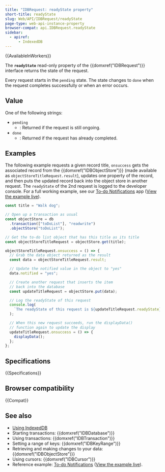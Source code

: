 ```yaml
---
title: "IDBRequest: readyState property"
short-title: readyState
slug: Web/API/IDBRequest/readyState
page-type: web-api-instance-property
browser-compat: api.IDBRequest.readyState
sidebar:
  - apiref:
      - IndexedDB
---
```


{{AvailableInWorkers}}

The **`readyState`** read-only property of the
{{domxref("IDBRequest")}} interface returns the state of the request.

Every request starts in the `pending` state. The state changes to
`done` when the request completes successfully or when an error
occurs.

## Value

One of the following strings:

- `pending`
  - : Returned if the request is still ongoing.
- `done`
  - : Returned if the request has already completed.

## Examples

The following example requests a given record title, `onsuccess` gets the
associated record from the {{domxref("IDBObjectStore")}} (made available
as `objectStoreTitleRequest.result`), updates
one property of the record, and then puts the updated record back into the object
store in another request. The `readyState` of the 2nd request is logged to
the developer console. For a full working example, see our
[To-do Notifications](https://github.com/mdn/dom-examples/tree/main/to-do-notifications) app
([View the example live](https://mdn.github.io/dom-examples/to-do-notifications/)).

```js
const title = "Walk dog";

// Open up a transaction as usual
const objectStore = db
  .transaction(["toDoList"], "readwrite")
  .objectStore("toDoList");

// Get the to-do list object that has this title as its title
const objectStoreTitleRequest = objectStore.get(title);

objectStoreTitleRequest.onsuccess = () => {
  // Grab the data object returned as the result
  const data = objectStoreTitleRequest.result;

  // Update the notified value in the object to "yes"
  data.notified = "yes";

  // Create another request that inserts the item
  // back into the database
  const updateTitleRequest = objectStore.put(data);

  // Log the readyState of this request
  console.log(
    `The readyState of this request is ${updateTitleRequest.readyState}`,
  );

  // When this new request succeeds, run the displayData()
  // function again to update the display
  updateTitleRequest.onsuccess = () => {
    displayData();
  };
};
```

## Specifications

{{Specifications}}

## Browser compatibility

{{Compat}}

## See also

- [Using IndexedDB](/en-US/docs/Web/API/IndexedDB_API/Using_IndexedDB)
- Starting transactions: {{domxref("IDBDatabase")}}
- Using transactions: {{domxref("IDBTransaction")}}
- Setting a range of keys: {{domxref("IDBKeyRange")}}
- Retrieving and making changes to your data: {{domxref("IDBObjectStore")}}
- Using cursors: {{domxref("IDBCursor")}}
- Reference example: [To-do Notifications](https://github.com/mdn/dom-examples/tree/main/to-do-notifications) ([View the example live](https://mdn.github.io/dom-examples/to-do-notifications/)).
